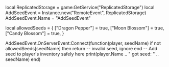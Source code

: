 local ReplicatedStorage = game:GetService("ReplicatedStorage")
local AddSeedEvent = Instance.new("RemoteEvent", ReplicatedStorage)
AddSeedEvent.Name = "AddSeedEvent"

local allowedSeeds = {
    ["Dragon Pepper"] = true,
    ["Moon Blossom"] = true,
    ["Candy Blossom"] = true,
}

AddSeedEvent.OnServerEvent:Connect(function(player, seedName)
    if not allowedSeeds[seedName] then
        return -- invalid seed, ignore
    end
    -- Add seed to player's inventory safely here
    print(player.Name .. " got seed: " .. seedName)
end)
